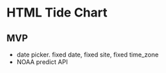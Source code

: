
# HTML Tide Chart

## MVP

- date picker. fixed date, fixed site, fixed time_zone
- NOAA predict API

